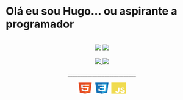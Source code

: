 
<!---
icons usados https://dev.to/envoy_/150-badges-for-github-pnk
lista de temas https://github.com/anuraghazra/github-readme-stats/blob/master/themes/README.md

icons de outras linguagens:
<img align="center" alt="Ts" height="30" width="40" src="https://raw.githubusercontent.com/devicons/devicon/master/icons/typescript/typescript-plain.svg">
<img align="center" alt="React" height="30" width="40" src="https://raw.githubusercontent.com/devicons/devicon/master/icons/react/react-original.svg">
<img align="center" alt="Python" height="30" width="40" src="https://raw.githubusercontent.com/devicons/devicon/master/icons/python/python-original.svg">
<img align="center" alt="Csharp" height="30" width="40" src="https://raw.githubusercontent.com/devicons/devicon/master/icons/csharp/csharp-original.svg">
>
-->


<h1> Olá eu sou Hugo... ou aspirante a programador  </h1>
</br>
<div align=center>
  <img height="170em" src="https://github-readme-stats.vercel.app/api?username=Ragbol&show_icons=true&theme=github_dark&include_all_commits=true&count_private=true"/>
  <img height="100em" src="https://github-readme-stats.vercel.app/api/top-langs/?username=Ragbol&layout=compact&langs_count=7&theme=github_dark"/>
</div>

</br>

<div align=center>   
   <a href="https://www.facebook.com/hugo.ribeiro.3950/">
   <img  src="https://img.shields.io/badge/Facebook-1877F2?style=for-the-badge&logo=facebook&logoColor=white" />  
   </a>
   
   <a href="https://www.instagram.com/hgoribeiro/">
   <img  src="https://img.shields.io/badge/Instagram-E4405F?style=for-the-badge&logo=instagram&logoColor=white" />  
  </a>
</div>
  <p align=center> ____________________________ </p> 

<div align=center>
  
  <img align="center" alt="HTML" height="30" width="40" src="https://raw.githubusercontent.com/devicons/devicon/master/icons/html5/html5-original.svg">
  <img align="center" alt="Rafa-CSS" height="30" width="40" src="https://raw.githubusercontent.com/devicons/devicon/master/icons/css3/css3-original.svg">
  <img align="center" alt="Rafa-Js" height="30" width="40" src="https://raw.githubusercontent.com/devicons/devicon/master/icons/javascript/javascript-plain.svg">
   
   
</div>
